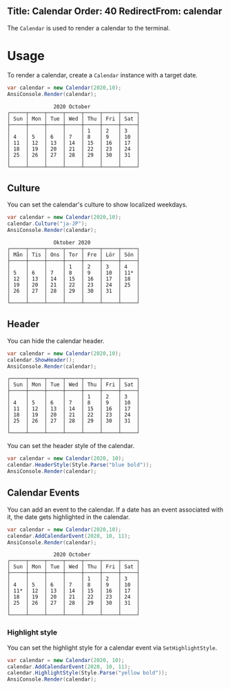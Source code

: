 ﻿Title: Calendar
Order: 40
RedirectFrom: calendar
---

The `Calendar` is used to render a calendar to the terminal.

# Usage

To render a calendar, create a `Calendar` instance with a target date.

```csharp
var calendar = new Calendar(2020,10);
AnsiConsole.Render(calendar);
```

```text
               2020 October
┌─────┬─────┬─────┬─────┬─────┬─────┬─────┐
│ Sun │ Mon │ Tue │ Wed │ Thu │ Fri │ Sat │
├─────┼─────┼─────┼─────┼─────┼─────┼─────┤
│     │     │     │     │ 1   │ 2   │ 3   │
│ 4   │ 5   │ 6   │ 7   │ 8   │ 9   │ 10  │
│ 11  │ 12  │ 13  │ 14  │ 15  │ 16  │ 17  │
│ 18  │ 19  │ 20  │ 21  │ 22  │ 23  │ 24  │
│ 25  │ 26  │ 27  │ 28  │ 29  │ 30  │ 31  │
│     │     │     │     │     │     │     │
└─────┴─────┴─────┴─────┴─────┴─────┴─────┘
```

## Culture

You can set the calendar's culture to show localized weekdays.

```csharp
var calendar = new Calendar(2020,10);
calendar.Culture("ja-JP");
AnsiConsole.Render(calendar);
```

```text
               Oktober 2020
┌─────┬─────┬─────┬─────┬─────┬─────┬─────┐
│ Mån │ Tis │ Ons │ Tor │ Fre │ Lör │ Sön │
├─────┼─────┼─────┼─────┼─────┼─────┼─────┤
│     │     │     │ 1   │ 2   │ 3   │ 4   │
│ 5   │ 6   │ 7   │ 8   │ 9   │ 10  │ 11* │
│ 12  │ 13  │ 14  │ 15  │ 16  │ 17  │ 18  │
│ 19  │ 20  │ 21  │ 22  │ 23  │ 24  │ 25  │
│ 26  │ 27  │ 28  │ 29  │ 30  │ 31  │     │
│     │     │     │     │     │     │     │
└─────┴─────┴─────┴─────┴─────┴─────┴─────┘
```

## Header

You can hide the calendar header.

```csharp
var calendar = new Calendar(2020,10);
calendar.ShowHeader();
AnsiConsole.Render(calendar);
```

```text
┌─────┬─────┬─────┬─────┬─────┬─────┬─────┐
│ Sun │ Mon │ Tue │ Wed │ Thu │ Fri │ Sat │
├─────┼─────┼─────┼─────┼─────┼─────┼─────┤
│     │     │     │     │ 1   │ 2   │ 3   │
│ 4   │ 5   │ 6   │ 7   │ 8   │ 9   │ 10  │
│ 11  │ 12  │ 13  │ 14  │ 15  │ 16  │ 17  │
│ 18  │ 19  │ 20  │ 21  │ 22  │ 23  │ 24  │
│ 25  │ 26  │ 27  │ 28  │ 29  │ 30  │ 31  │
│     │     │     │     │     │     │     │
└─────┴─────┴─────┴─────┴─────┴─────┴─────┘
```

You can set the header style of the calendar.

```csharp
var calendar = new Calendar(2020, 10);
calendar.HeaderStyle(Style.Parse("blue bold"));
AnsiConsole.Render(calendar);
```


## Calendar Events

You can add an event to the calendar.
If a date has an event associated with it, the date gets highlighted in the calendar.

```csharp
var calendar = new Calendar(2020,10);
calendar.AddCalendarEvent(2020, 10, 11);
AnsiConsole.Render(calendar);
```

```text
               2020 October
┌─────┬─────┬─────┬─────┬─────┬─────┬─────┐
│ Sun │ Mon │ Tue │ Wed │ Thu │ Fri │ Sat │
├─────┼─────┼─────┼─────┼─────┼─────┼─────┤
│     │     │     │     │ 1   │ 2   │ 3   │
│ 4   │ 5   │ 6   │ 7   │ 8   │ 9   │ 10  │
│ 11* │ 12  │ 13  │ 14  │ 15  │ 16  │ 17  │
│ 18  │ 19  │ 20  │ 21  │ 22  │ 23  │ 24  │
│ 25  │ 26  │ 27  │ 28  │ 29  │ 30  │ 31  │
│     │     │     │     │     │     │     │
└─────┴─────┴─────┴─────┴─────┴─────┴─────┘
```

### Highlight style

You can set the highlight style for a calendar event via `SetHighlightStyle`.

```csharp
var calendar = new Calendar(2020, 10);
calendar.AddCalendarEvent(2020, 10, 11);
calendar.HighlightStyle(Style.Parse("yellow bold"));
AnsiConsole.Render(calendar);
```

